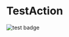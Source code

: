 # TestAction
![test badge](https://github.com/postoyanstvo/TestAction/actions/workflows/demo_second/badge.svg)
